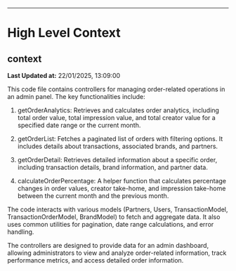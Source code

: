 

---
# High Level Context
## context
**Last Updated at:** 22/01/2025, 13:09:00

This code file contains controllers for managing order-related operations in an admin panel. The key functionalities include:

1. getOrderAnalytics: Retrieves and calculates order analytics, including total order value, total impression value, and total creator value for a specified date range or the current month.

2. getOrderList: Fetches a paginated list of orders with filtering options. It includes details about transactions, associated brands, and partners.

3. getOrderDetail: Retrieves detailed information about a specific order, including transaction details, brand information, and partner data.

4. calculateOrderPercentage: A helper function that calculates percentage changes in order values, creator take-home, and impression take-home between the current month and the previous month.

The code interacts with various models (Partners, Users, TransactionModel, TransactionOrderModel, BrandModel) to fetch and aggregate data. It also uses common utilities for pagination, date range calculations, and error handling.

The controllers are designed to provide data for an admin dashboard, allowing administrators to view and analyze order-related information, track performance metrics, and access detailed order information.
